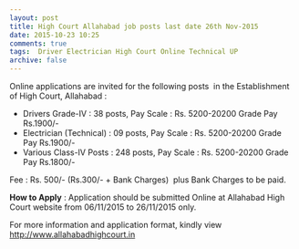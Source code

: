 ```yaml
---
layout: post
title: High Court Allahabad job posts last date 26th Nov-2015   
date: 2015-10-23 10:25
comments: true
tags:  Driver Electrician High Court Online Technical UP 
archive: false
---
```

Online applications are invited for the following posts  in the Establishment of High Court, Allahabad :



- Drivers Grade-IV : 38 posts, Pay Scale : Rs. 5200-20200 Grade Pay Rs.1900/-  
- Electrician (Technical) : 09 posts, Pay Scale : Rs. 5200-20200 Grade Pay Rs.1900/-
- Various Class-IV Posts : 248 posts, Pay Scale : Rs. 5200-20200 Grade Pay Rs.1800/- 



Fee : Rs. 500/- (Rs.300/- +  Bank Charges)  plus Bank Charges to be paid.


**How to Apply** : Application should be submitted Online at Allahabad High Court website from 06/11/2015 to 26/11/2015 only.   


For more information and application format, kindly view <http://www.allahabadhighcourt.in>





